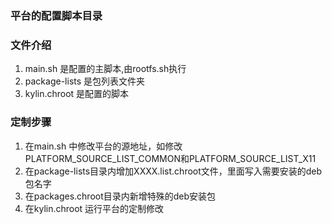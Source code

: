 ### 平台的配置脚本目录
### 文件介绍
1. main.sh 是配置的主脚本,由rootfs.sh执行
2. package-lists 是包列表文件夹
3. kylin.chroot 是配置的脚本

### 定制步骤
1. 在main.sh 中修改平台的源地址，如修改PLATFORM_SOURCE_LIST_COMMON和PLATFORM_SOURCE_LIST_X11
2. 在package-lists目录内增加XXXX.list.chroot文件，里面写入需要安装的deb包名字
3. 在packages.chroot目录内新增特殊的deb安装包
4. 在kylin.chroot 运行平台的定制修改


